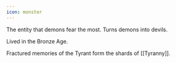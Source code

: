 ```yaml
---
icon: monster 
---
```


The entity that demons fear the most. Turns demons into devils.

Lived in the Bronze Age.

Fractured memories of the Tyrant form the shards of [[Tyranny]].